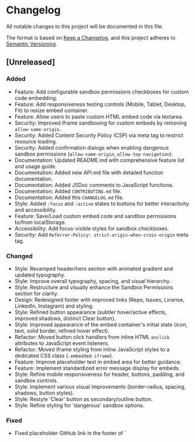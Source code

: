 # Changelog
All notable changes to this project will be documented in this file.

The format is based on [Keep a Changelog](https://keepachangelog.com/en/1.0.0/),
and this project adheres to [Semantic Versioning](https://semver.org/spec/v2.0.0.html).

## [Unreleased]

### Added
- Feature: Add configurable sandbox permissions checkboxes for custom code embedding.
- Feature: Add responsiveness testing controls (Mobile, Tablet, Desktop, Fit) to resize embed container.
- Feature: Allow users to paste custom HTML embed code via textarea.
- Security: Improved iframe sandboxing for custom embeds by removing `allow-same-origin`.
- Security: Added Content Security Policy (CSP) via meta tag to restrict resource loading.
- Security: Added confirmation dialogs when enabling dangerous sandbox permissions (`allow-same-origin`, `allow-top-navigation`).
- Documentation: Updated README.md with comprehensive feature list and usage guide.
- Documentation: Added new API.md file with detailed function documentation.
- Documentation: Added JSDoc comments to JavaScript functions.
- Documentation: Added `CONTRIBUTING.md` file.
- Documentation: Added this `CHANGELOG.md` file.
- Style: Added `:focus` and `:active` states to buttons for better interactivity and accessibility.
- Feature: Save/Load custom embed code and sandbox permissions to/from localStorage.
- Accessibility: Add focus-visible styles for sandbox checkboxes.
- Security: Add `Referrer-Policy: strict-origin-when-cross-origin` meta tag.

### Changed
- Style: Revamped header/hero section with animated gradient and updated typography.
- Style: Improve overall typography, spacing, and visual hierarchy.
- Style: Restructure and visually enhance the Sandbox Permissions section for clarity.
- Design: Redesigned footer with improved links (Repo, Issues, License, LinkedIn, Instagram) and styling.
- Style: Refined button appearance (subtler hover/active effects, improved shadows, distinct Clear button).
- Style: Improved appearance of the embed container's initial state (icon, text, solid border, refined hover effect).
- Refactor: Moved button click handlers from inline HTML `onclick` attributes to JavaScript event listeners.
- Refactor: Moved iframe styling from inline JavaScript styles to a dedicated CSS class (`.embedded-iframe`).
- Feature: Improve placeholder text in embed area for better guidance.
- Feature: Implement standardized error message display for embeds.
- Style: Refine mobile responsiveness for header, buttons, padding, and sandbox controls.
- Style: Implement various visual improvements (border-radius, spacing, shadows, button styles).
- Style: Restyle 'Clear' button as secondary/outline button.
- Style: Refine styling for 'dangerous' sandbox options.

### Fixed
- Fixed placeholder GitHub link in the footer of `